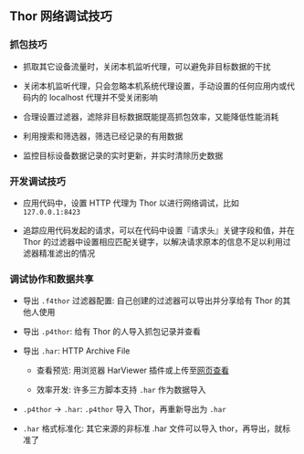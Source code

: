## Thor 网络调试技巧


### 抓包技巧

* 抓取其它设备流量时，关闭本机监听代理，可以避免非目标数据的干扰

* 关闭本机监听代理，只会忽略本机系统代理设置，手动设置的任何应用内或代码内的 localhost 代理并不受关闭影响

* 合理设置过滤器，滤除非目标数据既能提高抓包效率，又能降低性能消耗

* 利用搜索和筛选器，筛选已经记录的有用数据

* 监控目标设备数据记录的实时更新，并实时清除历史数据


### 开发调试技巧

* 应用代码中，设置 HTTP 代理为 Thor 以进行网络调试，比如 `127.0.0.1:8423`

* 追踪应用代码发起的请求，可以在代码中设置『请求头』关键字段和值，并在 Thor 的过滤器中设置相应匹配关键字，以解决请求原本的信息不足以利用过滤器精准滤出的情况


### 调试协作和数据共享

* 导出 `.f4thor` 过滤器配置: 自己创建的过滤器可以导出并分享给有 Thor 的其他人使用

* 导出 `.p4thor`: 给有 Thor 的人导入抓包记录并查看

* 导出 `.har`:  HTTP Archive File

	* 查看预览: 用浏览器 HarViewer 插件或上传至[网页查看](https://micmro.github.io/PerfCascade/)

	* 效率开发: 许多三方脚本支持 `.har` 作为数据导入

* `.p4thor` -> `.har`: `.p4thor` 导入 Thor，再重新导出为 `.har`

* `.har` 格式标准化: 其它来源的非标准 .har 文件可以导入 thor，再导出，就标准了